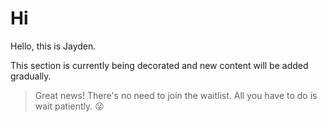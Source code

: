 # Hi

Hello, this is Jayden.

This section is currently being decorated and new content will be added gradually. 

> Great news! There's no need to join the waitlist. All you have to do is wait patiently. 😜